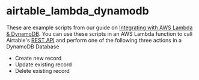 # airtable_lambda_dynamodb

These are example scripts from our guide on [Integrating with AWS Lambda & DynamoDB](https://support.airtable.com/hc/en-us/articles/360052932234-Integrating-with-AWS-Lambda-DynamoDB). You can use these scripts in an AWS Lambda function to call Airtable's [REST API](https://support.airtable.com/hc/en-us/articles/203313985-Public-REST-API) and perform one of the following three actions in a DynamoDB Database
- Create new record
- Update existing record
- Delete existing record
